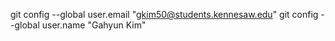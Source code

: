 git config --global user.email "gkim50@students.kennesaw.edu"
git config --global user.name "Gahyun Kim"